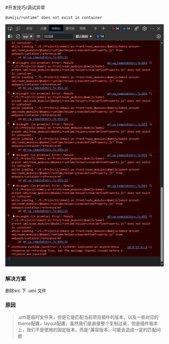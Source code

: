 #开发技巧/调试异常

```
@umijs/runtime“ does not exist in container
```
![](附件图片/does%20not%20exist%20in%20container.png)

### 解决方案

删除src 下 .umi 文件

### 原因

>.umi是临时文件夹，但是它是匹配当前项目插件的版本，以及一些对应的theme配置，layout配置，虽然我们是直接整个复制过来，但是插件版本上，我们不是使用的固定版本，而是^兼容版本，可能会造成一定的匹配问题